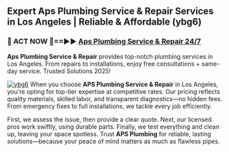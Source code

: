 ## Expert Aps Plumbing Service & Repair Services in Los Angeles | Reliable & Affordable (ybg6)  

<h3>🚿 ACT NOW 🌟==►► <a href="https://tinyurl.com/2ne6vx2x" rel="nofollow">Aps Plumbing Service & Repair 24/7</a></h3>

**Aps Plumbing Service & Repair** provides top-notch plumbing services in Los Angeles. From repairs to installations, enjoy free consultations + same-day service. Trusted Solutions 2025!

[![ybg6](https://i.imgur.com/4PFF4AK.jpeg)](https://tinyurl.com/2ne6vx2x)
When you choose **APS Plumbing Service & Repair** in Los Angeles, you're opting for top-tier expertise at competitive rates. Our pricing reflects quality materials, skilled labor, and transparent diagnostics—no hidden fees. From emergency fixes to full installations, we tackle every job efficiently.  

First, we assess the issue, then provide a clear quote. Next, our licensed pros work swiftly, using durable parts. Finally, we test everything and clean up, leaving your space spotless. Trust **APS Plumbing** for reliable, lasting solutions—because your peace of mind matters as much as flawless pipes.